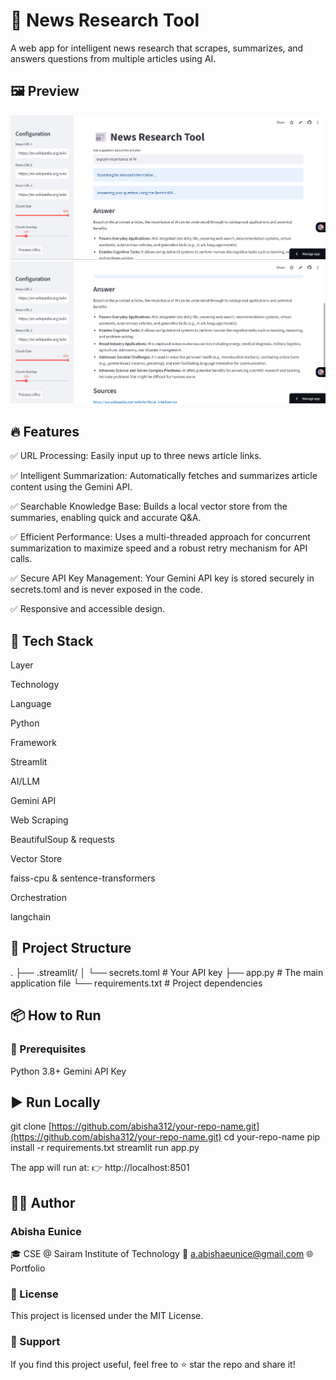 # 📰 News Research Tool
A web app for intelligent news research that scrapes, summarizes, and answers questions from multiple articles using AI.

## 🖼 Preview
<img src="na1.png" alt="News Article Demo" width="600"/>
<img src="na2.png" alt="News Article Demo" width="600"/>

##  🔥 Features
✅ URL Processing: Easily input up to three news article links.

✅ Intelligent Summarization: Automatically fetches and summarizes article content using the Gemini API.

✅ Searchable Knowledge Base: Builds a local vector store from the summaries, enabling quick and accurate Q&A.

✅ Efficient Performance: Uses a multi-threaded approach for concurrent summarization to maximize speed and a robust retry mechanism for API calls.

✅ Secure API Key Management: Your Gemini API key is stored securely in secrets.toml and is never exposed in the code.

✅ Responsive and accessible design.

##  🚀 Tech Stack
Layer

Technology

Language

Python

Framework

Streamlit

AI/LLM

Gemini API

Web Scraping

BeautifulSoup & requests

Vector Store

faiss-cpu & sentence-transformers

Orchestration

langchain

##  📁 Project Structure
.
├── .streamlit/
│   └── secrets.toml  # Your API key
├── app.py            # The main application file
└── requirements.txt  # Project dependencies

##  📦 How to Run
### 🧪 Prerequisites
 Python 3.8+
 Gemini API Key

## ▶️ Run Locally
git clone [https://github.com/abisha312/your-repo-name.git](https://github.com/abisha312/your-repo-name.git)
cd your-repo-name
pip install -r requirements.txt
streamlit run app.py

The app will run at:
👉 http://localhost:8501

## 🧑‍💼 Author
### Abisha Eunice
🎓 CSE @ Sairam Institute of Technology
📧 a.abishaeunice@gmail.com
🌐 Portfolio

### 📄 License
This project is licensed under the MIT License.

### 🌟 Support
If you find this project useful, feel free to ⭐ star the repo and share it!
